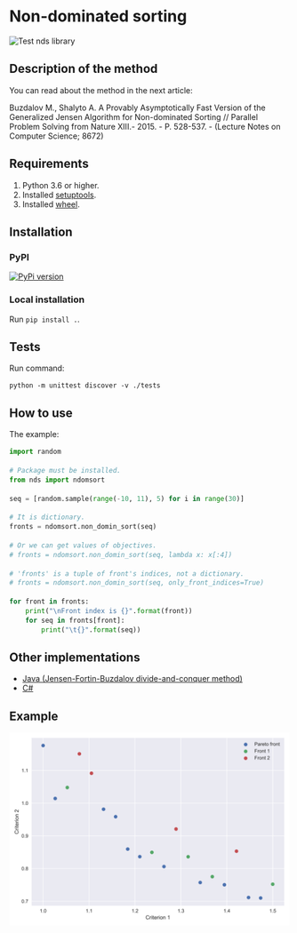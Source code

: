 # Non-dominated sorting

![Test nds library](https://github.com/KernelA/nds-py/workflows/Test%20nds%20library/badge.svg?branch=master)

## Description of the method

You can read about the method in the next article:

Buzdalov M., Shalyto A. A Provably Asymptotically Fast Version of the Generalized Jensen Algorithm for Non-dominated Sorting  // Parallel Problem Solving from Nature XIII.- 2015. - P. 528-537. - (Lecture Notes on Computer Science; 8672)

## Requirements

1. Python 3.6 or higher.
2. Installed [setuptools](https://pypi.org/project/setuptools/).
3. Installed [wheel](https://pythonwheels.com/).

## Installation

### PyPI

[![PyPi version](https://badge.fury.io/py/nds.svg)](https://badge.fury.io/py/nds)

### Local installation 

Run `pip install .`.

## Tests

Run command:
```
python -m unittest discover -v ./tests
```

## How to use

The example:

```python
import random

# Package must be installed.
from nds import ndomsort

seq = [random.sample(range(-10, 11), 5) for i in range(30)]

# It is dictionary.
fronts = ndomsort.non_domin_sort(seq)

# Or we can get values of objectives.
# fronts = ndomsort.non_domin_sort(seq, lambda x: x[:4])

# 'fronts' is a tuple of front's indices, not a dictionary.
# fronts = ndomsort.non_domin_sort(seq, only_front_indices=True)

for front in fronts:
    print("\nFront index is {}".format(front))
    for seq in fronts[front]:
        print("\t{}".format(seq))

```

## Other implementations

* [Java (Jensen-Fortin-Buzdalov divide-and-conquer method)](https://github.com/mbuzdalov/non-dominated-sorting)
* [C#](https://github.com/KernelA/nds)

## Example

![Pareto front figure](docs/fronts.svg)

